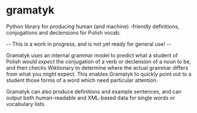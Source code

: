 gramatyk
========

Python library for producing human (and machine) -friendly definitions, conjugations and declensions for Polish vocab.

-- This is a work in progress, and is not yet ready for general use! --

Gramatyk uses an internal grammar model to predict what a student of Polish would *expect* the conjugation of a verb or declension of a noun to be, and then checks Wiktionary to determine where the actual grammar differs from what you might expect. This enables Gramatyk to quickly point out to a student those forms of a word which need particular attention.

Gramatyk can also produce definitions and example sentences, and can output both human-readable and XML-based data for single words or vocabulary lists.
